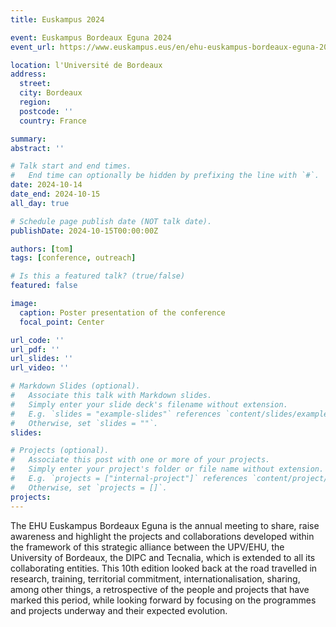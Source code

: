 ```yaml
---
title: Euskampus 2024

event: Euskampus Bordeaux Eguna 2024
event_url: https://www.euskampus.eus/en/ehu-euskampus-bordeaux-eguna-2024

location: l'Université de Bordeaux
address:
  street:
  city: Bordeaux
  region:
  postcode: ''
  country: France

summary: 
abstract: ''

# Talk start and end times.
#   End time can optionally be hidden by prefixing the line with `#`.
date: 2024-10-14
date_end: 2024-10-15
all_day: true

# Schedule page publish date (NOT talk date).
publishDate: 2024-10-15T00:00:00Z

authors: [tom]
tags: [conference, outreach]

# Is this a featured talk? (true/false)
featured: false

image:
  caption: Poster presentation of the conference
  focal_point: Center

url_code: ''
url_pdf: ''
url_slides: ''
url_video: ''

# Markdown Slides (optional).
#   Associate this talk with Markdown slides.
#   Simply enter your slide deck's filename without extension.
#   E.g. `slides = "example-slides"` references `content/slides/example-slides.md`.
#   Otherwise, set `slides = ""`.
slides:

# Projects (optional).
#   Associate this post with one or more of your projects.
#   Simply enter your project's folder or file name without extension.
#   E.g. `projects = ["internal-project"]` references `content/project/deep-learning/index.md`.
#   Otherwise, set `projects = []`.
projects:
---
```


The EHU Euskampus Bordeaux Eguna is the annual meeting to share, raise awareness and highlight the projects and collaborations developed within the framework of this strategic alliance between the UPV/EHU, the University of Bordeaux, the DIPC and Tecnalia, which is extended to all its collaborating entities. This 10th edition looked back at the road travelled in research, training, territorial commitment, internationalisation, sharing, among other things, a retrospective of the people and projects that have marked this period, while looking forward by focusing on the programmes and projects underway and their expected evolution.
